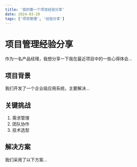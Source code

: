 ```yaml
---
title: '我的第一个项目经验分享'
date: 2024-03-20
tags: ['项目管理', '经验分享']
---
```


# 项目管理经验分享

作为一名产品经理，我想分享一下我在最近项目中的一些心得体会...

## 项目背景

我们开发了一个企业级应用系统，主要解决...

## 关键挑战

1. 需求管理
2. 团队协作
3. 技术选型

## 解决方案

我们采用了以下方案... 